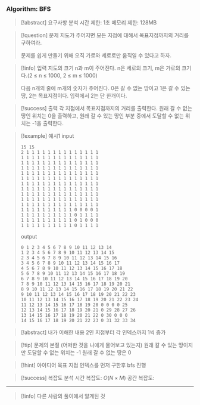 ### Algorithm: BFS

> [!abstract] 요구사항 분석
> 시간 제한: 1초
> 메모리 제한: 128MB

> [!question] 문제
> 지도가 주어지면 모든 지점에 대해서 목표지점까지의 거리를 구하여라.
>
> 문제를 쉽게 만들기 위해 오직 가로와 세로로만 움직일 수 있다고 하자.

> [!info] 입력
> 지도의 크기 n과 m이 주어진다. n은 세로의 크기, m은 가로의 크기다.(2 ≤ n ≤ 1000, 2 ≤ m ≤ 1000)
>
> 다음 n개의 줄에 m개의 숫자가 주어진다. 0은 갈 수 없는 땅이고 1은 갈 수 있는 땅, 2는 목표지점이다. 입력에서 2는 단 한개이다.

> [!success] 출력
> 각 지점에서 목표지점까지의 거리를 출력한다. 원래 갈 수 없는 땅인 위치는 0을 출력하고, 원래 갈 수 있는 땅인 부분 중에서 도달할 수 없는 위치는 -1을 출력한다.

> [!example] 예시1
> input
>
> ```
> 15 15
> 2 1 1 1 1 1 1 1 1 1 1 1 1 1 1
> 1 1 1 1 1 1 1 1 1 1 1 1 1 1 1
> 1 1 1 1 1 1 1 1 1 1 1 1 1 1 1
> 1 1 1 1 1 1 1 1 1 1 1 1 1 1 1
> 1 1 1 1 1 1 1 1 1 1 1 1 1 1 1
> 1 1 1 1 1 1 1 1 1 1 1 1 1 1 1
> 1 1 1 1 1 1 1 1 1 1 1 1 1 1 1
> 1 1 1 1 1 1 1 1 1 1 1 1 1 1 1
> 1 1 1 1 1 1 1 1 1 1 1 1 1 1 1
> 1 1 1 1 1 1 1 1 1 1 1 1 1 1 1
> 1 1 1 1 1 1 1 1 1 1 1 1 1 1 1
> 1 1 1 1 1 1 1 1 1 1 0 0 0 0 1
> 1 1 1 1 1 1 1 1 1 1 0 1 1 1 1
> 1 1 1 1 1 1 1 1 1 1 0 1 0 0 0
> 1 1 1 1 1 1 1 1 1 1 0 1 1 1 1
> ```
>
> output
>
> ```
> 0 1 2 3 4 5 6 7 8 9 10 11 12 13 14
> 1 2 3 4 5 6 7 8 9 10 11 12 13 14 15
> 2 3 4 5 6 7 8 9 10 11 12 13 14 15 16
> 3 4 5 6 7 8 9 10 11 12 13 14 15 16 17
> 4 5 6 7 8 9 10 11 12 13 14 15 16 17 18
> 5 6 7 8 9 10 11 12 13 14 15 16 17 18 19
> 6 7 8 9 10 11 12 13 14 15 16 17 18 19 20
> 7 8 9 10 11 12 13 14 15 16 17 18 19 20 21
> 8 9 10 11 12 13 14 15 16 17 18 19 20 21 22
> 9 10 11 12 13 14 15 16 17 18 19 20 21 22 23
> 10 11 12 13 14 15 16 17 18 19 20 21 22 23 24
> 11 12 13 14 15 16 17 18 19 20 0 0 0 0 25
> 12 13 14 15 16 17 18 19 20 21 0 29 28 27 26
> 13 14 15 16 17 18 19 20 21 22 0 30 0 0 0
> 14 15 16 17 18 19 20 21 22 23 0 31 32 33 34
> ```

> [!abstract] 내가 이해한 내용
> 2인 지점부터 각 인덱스까지 1씩 증가

> [!tip] 문제의 본질 (어떠한 것을 나에게 물어보고 있는지)
> 원래 갈 수 있는 땅이지만 도달할 수 없는 위치는 -1
> 원래 갈 수 없는 땅은 0

> [!hint] 아이디어
> 목표 지점 인덱스를 먼저 구한후 bfs 진행

> [!success] 복잡도 분석
> 시간 복잡도: $O(N \times M)$
> 공간 복잡도:

---

> [!info] 다른 사람의 풀이에서 알게된 것
